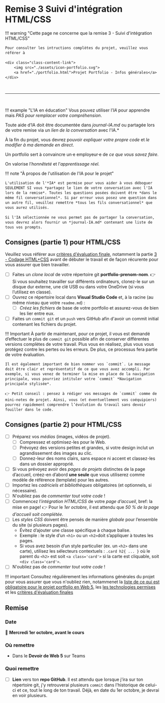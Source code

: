 # Remise 3 Suivi d'intégration HTML/CSS

<!--
https://squidfunk.github.io/mkdocs-material/reference/admonitions/
✏️note, 📄abstract, ℹ️info, 🔥tip, ✔️success, ❔question, ⚠️warning, ❌failure, ⚡danger, 🐞bug, 🧪example, ❜❜quote
-->


!!! warning "Cette page ne concerne que la remise 3 - Suivi d'intégration HTML/CSS"

    Pour consulter les intructions complètes du projet, veuillez vous référer à

    <div class="class-content-link">
        <img src="./assets/icon-portfolio.svg">
        <a href="./portfolio.html">Projet Portfolio - Infos générales</a>
    </div>

<br>
<hr>
<br>

!!! example "L'IA en éducation" 
  Vous pouvez utiliser l’*IA* pour apprendre mais *PAS pour remplacer votre compréhension*. 
  
  Toute aide d’IA doit être documentée dans *journal-IA.md* ou partagée lors de votre remise via un *lien de la conversation* avec l'IA.*
  
  À la fin du projet, vous devrez pouvoir *expliquer votre propre code* et *le modifier à ma demande en direct*.

  Un portfolio sert à convaincre un·e employeur·e de *ce que vous savez faire.*
  
  On valorise l’*honnêteté* et l’*apprentissage réel.*


!!! note "À propos de l'utilisation de l'IA pour le projet"

    L'utilisation de l'*IA* est permise pour vous aider à vous déboguer SEULEMENT SI vous *partagez le lien de votre conversation avec l'IA lors de la remise*. Toutes les questions posées doivent être *dans le même fil conversationnel*. Si par erreur vous posez une question dans un autre fil, veuillez remettre *tous les fils conversationnel* que vous aurez utilisés. 
    
    Si l'IA sélectionnée ne vous permet pas de partager la conversation, vous devrez alors fournir un *journal-IA.md* contenant une liste de tous vos prompts.


## Consignes (partie 1) pour HTML/CSS

Veuillez vous référer aux [critères d'évaluation finale](./portfolio.html#criteres-devaluation), notamment la partie [3 - Codage HTML+CSS](./portfolio.html#3-codage-html-css) avant de débuter le travail et de façon récurente pour vous assurer que bien travailler.

- [ ] Faites un *clone local* de votre répertoire git **portfolio-prenom-nom**. 
  👉 Si vous souhaitez travailler sur différents ordinateurs, clonez-le sur un disque dur externe, une clé USB ou dans votre OneDrive (si vous l’utilisez en classe).
- [ ] Ouvrez ce répertoire local dans **Visual Studio Code** et, à la racine (au même niveau que votre `readme.md`) :
  - [ ] *Créez les fichiers* de base de votre portfolio et assurez-vous de bien les lier entre eux.
- [ ] Faites un `commit git` et un `push` vers GitHub afin d'avoir un commit initial contenant les fichiers du projet.

!!! Important
    À partir de maintenant, pour ce projet, il vous est demandé d’effectuer le plus de `commit git` possible afin de conserver différentes versions complètes de votre travail. Plus vous en réalisez, plus vous vous protégez contre les pertes ou les erreurs. De plus, ce processus fera partie de votre évaluation.

    Il est également important de bien nommer vos `commit`. Le message doit être clair et représentatif de ce que vous avez accompli. Par exemple, si vous venez de terminer la mise en place de la navigation principale, vous pourriez intituler votre `commit` *Navigation principale stylisée*.

    👉 Petit conseil : pensez à rédiger vos messages de `commit` comme de mini-notes de projet. Ainsi, vous (et éventuellement vos coéquipiers) pourrez rapidement comprendre l’évolution du travail sans devoir fouiller dans le code.

## Consignes (partie 2) pour HTML/CSS

- [ ] Préparez vos *médias* (images, vidéos de projet).
  - [ ] Compressez et optimisez-les pour le Web.
  - [ ] Prévoyez des versions petites et grandes, si votre design inclut un agrandissement des images au clic.
  - [ ] Donnez-leur des noms clairs, sans espace ni accent et classez-les dans un dossier approprié.
- [ ] Si vous prévoyez avoir des *pages de projets* distinctes de la page d’accueil, créez-en d’abord **une seule** que vous utiliserez comme modèle de référence (template) pour les autres.
- [ ] Importez les *cadriciels et bibliothèques* obligatoires (et optionnels, si nécessaire).
- [ ] N'oubliez pas de *commenter tout votre code* !
- [ ] Commencez l’*intégration HTML/CSS* de votre *page d’accueil*, bref: la mise en page!
  👉 Pour le *1er octobre*, il est attendu que *50 % de la page d'accueil soit complétée*.
- [ ] Les *styles CSS* doivent être pensés de manière *globale* pour l’ensemble du site (si plusieurs pages).
  - Évitez d’ajouter une classe spécifique à chaque balise. 
  - Exemple : le style d’un `<h1>` ou un `<h2>`doit s’appliquer à toutes les pages.
  - Si vous avez besoin d’un style particulier (ex. un `<h2>` dans une carte), utilisez les sélecteurs contextuels : `.card h2{ ... }` où le parent du `<h2>` est soit `<a class='card'>` si la carte est cliquable, soit `<div class='card'>`.
- [ ] N'oubliez pas de *commenter tout votre code* !

!!! important
  Consultez régulièrement les informations générales du projet pour vous assurer que vous n'oubliez rien, notammenet la [liste de ce qui est obligatoire pour le projet portfolio en Web 5](./portfolio.html#obligatoire-pour-web-5), les [les technologies permises](./portfolio.html#technologies-permises) et les [critères d'évaluation finales](./portfolio.html#criteres-devaluation)


## Remise

### Date

📅 **Mercredi 1er octobre, avant le cours**

### Où remettre

- Dans le **Devoir de Web 5** sur Teams

### Quoi remettre

- [ ] **Lien** vers ton **repo GitHub**. Il est attendu que lorsque j'ira sur ton répertoire git, j'y retrouverai plusieurs `commit` dans l'historique de celui-ci et ce, tout le long de ton travail. Déjà, en date du 1er octobre, je devrai en voir plusieurs.